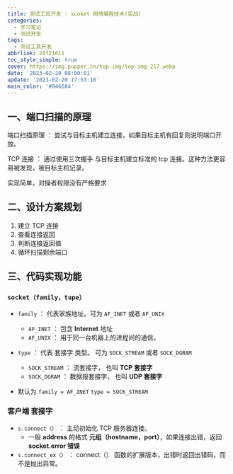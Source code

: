 ```yaml
---
title: 测试工具开发 - scoket 网络编程技术(实战)
categories:
  - 学习笔记
  - 测试开发
tags:
  - 测试工具开发
abbrlink: 28f21611
toc_style_simple: true
cover: https://img.pupper.cn/top-img/top-img-217.webp
date: '2023-02-20 08:00:01'
update: '2023-02-20 17:53:18'
main_color: '#846684'
---
```


## 一、端口扫描的原理

端口扫描原理 ： 尝试与目标主机建立连接，如果目标主机有回复则说明端口开放。

TCP 连接 ： 通过使用三次握手 与目标主机建立标准的 tcp 连接。这种方法更容易被发现，被目标主机记录。

实现简单，对操者权限没有严格要求

## 二、设计方案规划

1.  建立 TCP 连接
2.  查看连接返回
3.  判断连接返回值
4.  循环扫描剩余端口

## 三、代码实现功能

### **`socket（family，tupe）`**

-   `family` ： 代表家族地址。可为 `AF_INET` 或者 `AF_UNIX`
    -   `AF_INET` ： 包含 **Internet** 地址
    -   `AF_UNIX` ： 用于同一台机器上的进程间的通信。

-   `type` ： 代表 套接字 类型。 可为 `SOCK_STREAM` 或者 `SOCK_DGRAM`
    -   `SOCK_STREAM` ： 流套接字， 也叫 **TCP 套接字**
    -   `SOCK_DGRAM` ： 数据报套接字， 也叫 **UDP 套接字**
-   默认为 `family = AF_INET` `type = SOCK_STREAM`

### 客户端 套接字

-   `s.connect（）` ： 主动初始化 TCP 服务器连接。
    -   一般 **address** 的格式 **元组（hostname，port）**，如果连接出错，返回 **socket.error 错误**
-   `s.connect_ex（）` ： connect（） 函数的扩展版本，出错时返回出错码，而不是抛出异常。
